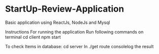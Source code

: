 # StartUp-Review-Application
Basic application using ReactJs, NodeJs and Mysql

Instructions For running the application
Run following commands on terminal
cd client
npm start

To check Items in database:
cd server
In ./get route consolelog the result
